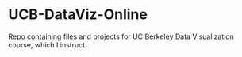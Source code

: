# UCB-DataViz-Online
Repo containing files and projects for UC Berkeley Data Visualization course, which I instruct

